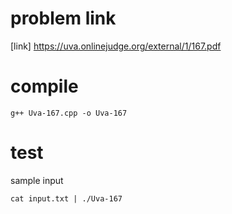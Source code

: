 # problem link
[link] https://uva.onlinejudge.org/external/1/167.pdf

# compile
```
g++ Uva-167.cpp -o Uva-167
```

# test
sample input
```
cat input.txt | ./Uva-167
```
